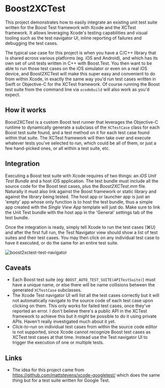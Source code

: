 #  Boost2XCTest

This project demonstrates how to easily integrate an existing unit test suite written for the Boost Test framework with Xcode and the XCTest framework. It allows leveraging Xcode's testing capabilities and visual tooling such as the test navigator UI, inline reporting of failures and debugging the test cases.

The typical use case for this project is when you have a C/C++ library that is shared across various platforms (eg. iOS and Android), and which has its own set of unit tests written in C++ with Boost.Test. You then want to be able to run those test cases on the iOS simulator or even on a real iOS device, and Boost2XCTest will make this super easy and convenient to do from within Xcode, in exactly the same way you'd run test cases written in Swift or Objective-C for the XCTest framework. Of course running the Boost test suite from the command line via `xcodebuild` will also work as you'd expect.

## How it works

Boost2XCTest is a custom Boost test runner that leverages the Objective-C runtime to dynamically generate a subclass of the `XCTestCase` class for each Boost test suite found, and a test method on it for each test case found within that suite. The XCTest framework will then take over and execute whatever  tests you've selected to run, which could be all of them, or just a few hand-picked ones, or all within a test suite, etc.

## Integration

Executing a Boost test suite with Xcode requires of two things: an _iOS Unit Test Bundle_ and a host iOS application. The test bundle must include all the source code for the Boost test cases, plus the *Boost2XCTest.mm* file. Naturally it must also link against the Boost framework or static library and against the library being tested. The host app or launcher app is just an 'empty' app whose only function is to host the test bundle, thus a simple app created with the _Single View App_ template will just do. Make sure to link the Unit Test bundle with the host app in the 'General' settings tab of the test bundle.

Once the integration is ready, simply tell Xcode to run the test cases (⌘U) and after the first full run, the Test Navigator view should show a list of test suites and their test cases. You may then click on any individual test case to have it executed, or do the same for an entire test suite. 

![boost2xctest-test-navigator](https://user-images.githubusercontent.com/851717/49867123-cea6d180-fe09-11e8-9e90-226a15a6d142.png)

## Caveats

* Each Boost test suite (eg: `BOOST_AUTO_TEST_SUITE(APITestSuite)`) must have a unique name, or else there will be name collisions between the generated `XCTestCase` subclasses. 
* The Xcode Test navigator UI will list all the test cases correctly but it will not automatically navigate to the source code of each test case upon clicking on them. This only works for failed test cases, once they've reported an error. I don't believe there's a public API in the XCTest framework to achieve this but it _might_ be possible to do it using private APIs. Haven't really investigated much about it yet.
* _Click-to-run_ on individual test cases from within the source code editor is not supported, since Xcode cannot recognize Boost test cases as XCTest test cases at that time. Instead use the Test navigator UI to trigger the execution of one or multiple  tests.

## Links

* The idea for this project came from https://github.com/mattstevens/xcode-googletest/ which does the same thing but for a test suite written for Google Test.
